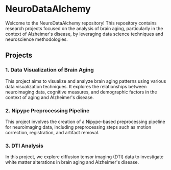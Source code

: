 # NeuroDataAlchemy

Welcome to the NeuroDataAlchemy repository! This repository contains research projects focused on the analysis of brain aging, particularly in the context of Alzheimer's disease, by leveraging data science techniques and neuroscience methodologies.

## Projects

### 1. Data Visualization of Brain Aging
This project aims to visualize and analyze brain aging patterns using various data visualization techniques. It explores the relationships between neuroimaging data, cognitive measures, and demographic factors in the context of aging and Alzheimer's disease.

### 2. Nipype Preprocessing Pipeline
This project involves the creation of a Nipype-based preprocessing pipeline for neuroimaging data, including preprocessing steps such as motion correction, registration, and artifact removal.

### 3. DTI Analysis
In this project, we explore diffusion tensor imaging (DTI) data to investigate white matter alterations in brain aging and Alzheimer's disease.
